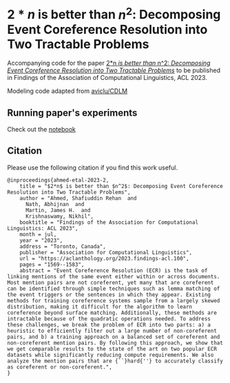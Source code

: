 # $2*n$ is better than $n^2$: Decomposing Event Coreference Resolution into Two Tractable Problems
Accompanying code for the paper [2*n _is better than_ n^2: _Decomposing Event Coreference Resolution into Two Tractable Problems_](https://arxiv.org/abs/2305.05672) to be published in Findings of the Association of Computational Linguistics, ACL 2023.

Modeling code adapted from [aviclu/CDLM](https://github.com/aviclu/CDLM)

## Running paper's experiments
Check out the [notebook](PleaseRunThis.ipynb)

## Citation
Please use the following citation if you find this work useful.
```
@inproceedings{ahmed-etal-2023-2,
    title = "$2*n$ is better than $n^2$: Decomposing Event Coreference Resolution into Two Tractable Problems",
    author = "Ahmed, Shafiuddin Rehan  and
      Nath, Abhijnan  and
      Martin, James H.  and
      Krishnaswamy, Nikhil",
    booktitle = "Findings of the Association for Computational Linguistics: ACL 2023",
    month = jul,
    year = "2023",
    address = "Toronto, Canada",
    publisher = "Association for Computational Linguistics",
    url = "https://aclanthology.org/2023.findings-acl.100",
    pages = "1569--1583",
    abstract = "Event Coreference Resolution (ECR) is the task of linking mentions of the same event either within or across documents. Most mention pairs are not coreferent, yet many that are coreferent can be identified through simple techniques such as lemma matching of the event triggers or the sentences in which they appear. Existing methods for training coreference systems sample from a largely skewed distribution, making it difficult for the algorithm to learn coreference beyond surface matching. Additionally, these methods are intractable because of the quadratic operations needed. To address these challenges, we break the problem of ECR into two parts: a) a heuristic to efficiently filter out a large number of non-coreferent pairs, and b) a training approach on a balanced set of coreferent and non-coreferent mention pairs. By following this approach, we show that we get comparable results to the state of the art on two popular ECR datasets while significantly reducing compute requirements. We also analyze the mention pairs that are {``}hard{''} to accurately classify as coreferent or non-coreferent.",
}
```
